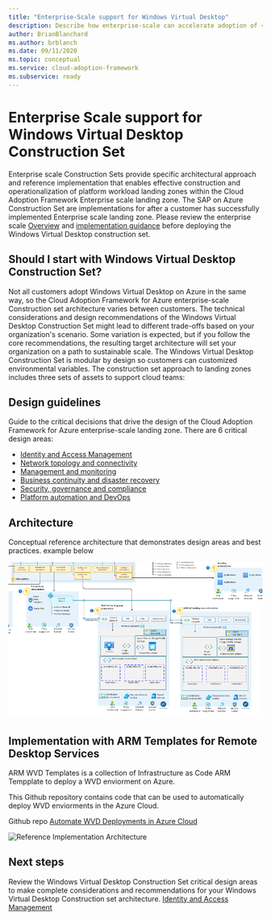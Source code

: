 ```yaml
---
title: "Enterprise-Scale support for Windows Virtual Desktop"
description: Describe how enterprise-scale can accelerate adoption of <Insert Scenario Name>
author: BrianBlanchard
ms.author: brblanch
ms.date: 09/11/2020
ms.topic: conceptual
ms.service: cloud-adoption-framework
ms.subservice: ready
---
```


# Enterprise Scale support for Windows Virtual Desktop Construction Set
  
Enterprise scale Construction Sets provide specific architectural approach and reference implementation that enables effective construction and operationalization of platform workload landing zones within the Cloud Adoption Framework Enterprise scale landing zone. The SAP on Azure Construction Set are implementations for after a customer has successfully implemented Enterprise scale landing zone. Please review the enterprise scale [Overview](https://docs.microsoft.com/azure/cloud-adoption-framework/ready/enterprise-scale/) and [implementation guidance](https://docs.microsoft.com/azure/cloud-adoption-framework/ready/enterprise-scale/implementation) before deploying the Windows Virtual Desktop construction set.

## Should I start with Windows Virtual Desktop Construction Set?

Not all customers adopt Windows Virtual Desktop on Azure in the same way, so the Cloud Adoption Framework for Azure enterprise-scale Construction set architecture varies between customers. The technical considerations and design recommendations of the Windows Virtual Desktop Construction Set might lead to different trade-offs based on your organization's scenario. Some variation is expected, but if you follow the core recommendations, the resulting target architecture will set your organization on a path to sustainable scale. The Windows Virtual Desktop Construction Set is modular by design so customers can customized environmental variables. The construction set approach to landing zones includes three sets of assets to support cloud teams:

## Design guidelines

Guide to the critical decisions that drive the design of the Cloud Adoption Framework for Azure enterprise-scale landing zone. There are 6 critical design areas:

- [Identity and Access Management](./eslz-identity-and-access-management.md)
- [Network topology and connectivity](./eslz-network-topology-and-connectivity.md)
- [Management and monitoring](./eslz-management-and-monitoring.md)
- [Business continuity and disaster recovery](./eslz-business-continuity-and-disaster-recovery.md)
- [Security, governance and compliance](./eslz-security-governance-and-compliance.md)
- [Platform automation and DevOps](./eslz-platform-automation-and-devops.md)

## Architecture

Conceptual reference architecture that demonstrates design areas and best practices. example below

![Construction Set Architecture](media\Overview_Architecture.png)

## Implementation with ARM Templates for Remote Desktop Services

ARM WVD Templates is a collection of Infrastructure as Code ARM Tempplate to deploy a WVD enviorment on Azure. 

This Github repository contains code that can be used to automatically deploy WVD enviorments in the Azure Cloud.

Github repo
[Automate WVD Deployments in Azure Cloud](https://github.com/Azure/RDS-Templates/tree/master/ARM-wvd-templates) 

![Reference Implementation Architecture](media\Overview_Automation.png)

## Next steps
Review the Windows Virtual Desktop Construction Set critical design areas to make complete considerations and recommendations for your Windows Virtual Desktop Construction set architecture. [Identity and Access Management](./eslz-identity-and-access-management.md)
